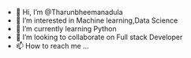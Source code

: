 - 👋 Hi, I’m @Tharunbheemanadula
- 👀 I’m interested in Machine learning,Data Science
- 🌱 I’m currently learning Python
- 💞️ I’m looking to collaborate on Full stack Developer
- 📫 How to reach me ...

<!---
Tharunbheemanadula/Tharunbheemanadula is a ✨ special ✨ repository because its `README.md` (this file) appears on your GitHub profile.
You can click the Preview link to take a look at your changes.
--->
